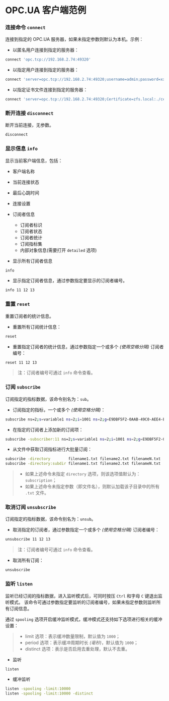 # OPC.UA 客户端范例

### 连接命令 `connect`

连接到指定的 OPC.UA 服务器，如果未指定参数则默认为本机。示例：

- 以匿名用户连接到指定的服务器：

```bash
connect 'opc.tcp://192.168.2.74:49320'
```

- 以指定用户连接到指定的服务器：
```bash
connect 'server=opc.tcp://192.168.2.74:49320;username=admin;password=xxxxxx'
```

- 以指定证书文件连接到指定的服务器：
```bash
connect 'server=opc.tcp://192.168.2.74:49320;Certificate=zfs.local:./certificates/certificate.pfx;CertificateSecret=xxxxxx'
```

### 断开连接 `disconnect`

断开当前连接，无参数。

```bash
disconnect
```

### 显示信息 `info`

显示当前客户端信息，包括：

- 客户端名称
- 当前连接状态
- 最后心跳时间
- 连接设置
- 订阅者信息
	- 订阅者标识
	- 订阅者状态
	- 订阅者统计
	- 订阅指标集
	- 内部对象信息(需要打开 `detailed` 选项)

- 显示所有订阅者信息

```bash
info
```

- 显示指定订阅者信息，通过参数指定要显示的订阅者编号。

```bash
info 11 12 13
```

### 重置 `reset`

重置订阅者的统计信息。

- 重置所有订阅统计信息：

```bash
reset
```

- 重置指定订阅者的统计信息，通过参数指定一个或多个 _(使用空格分隔)_ 订阅者编号：

```bash
reset 11 12 13
```

> 注：订阅者编号可通过 `info` 命令查看。


### 订阅 `subscribe`

订阅指定的指标数据，该命令别名为：`sub`。

- 订阅指定的指标，一个或多个 _(使用空格分隔)_：

```bash
subscribe ns=2;s=variable1 ns=2;i=1001 ns=2;g=E9DBF5F2-0AAB-49C0-AEE4-E1251A2CDCEA
```

- 在指定的订阅者上添加新的订阅项：

```bash
subscribe -subscriber:11 ns=2;s=variable1 ns=2;i=1001 ns=2;g=E9DBF5F2-0AAB-49C0-AEE4-E1251A2CDCEA
```

- 从文件中获取订阅指标进行大批量订阅：

```bash
subscribe -directory        filename1.txt filename2.txt filenameN.txt
subscribe -directory:subdir filename1.txt filename2.txt filenameN.txt
```

> - 如果上述命令未指定 `directory` 选项，则该选项值默认为：`subscription`；
> - 如果上述命令未指定参数（即文件名），则默认加载该子目录中的所有 `.txt` 文件。

### 取消订阅 `unsubscribe`

订阅指定的指标数据，该命令别名为：`unsub`。

- 取消指定的订阅者，通过参数指定一个或多个 _(使用空格分隔)_ 订阅者编号：

```bash
unsubscribe 11 12 13
```

> 注：订阅者编号可通过 `info` 命令查看。

- 取消所有订阅：

```bash
unsubscribe
```

### 监听 `listen`

监听已经订阅的指标数据，进入监听模式后，可同时按压 `Ctrl` 和字母 `C` 键退出监听模式。
该命令可通过参数指定要监听的订阅者编号，如果未指定参数则监听所有订阅信息。

通过 `spooling` 选项开启缓冲监听模式，缓冲模式还支持如下选项进行相关的缓冲设置：

> - limit 选项：表示缓冲数量限制，默认值为 `1000`；
> - period 选项：表示缓冲周期时长 _(毫秒)_，默认值为 `1000`；
> - distinct 选项：表示是否启用去重处理，默认不去重。

- 监听

```bash
listen
```

- 缓冲监听

```bash
listen -spooling -limit:10000
listen -spooling -limit:10000 -distinct
```

